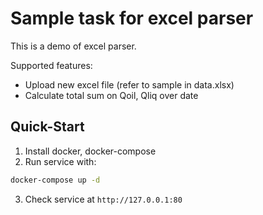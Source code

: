 # Sample task for excel parser

This is a demo of excel parser.

Supported features:
- Upload new excel file (refer to sample in data.xlsx)
- Calculate total sum on Qoil, Qliq over date

## Quick-Start
1. Install docker, docker-compose
2. Run service with:
```bash
docker-compose up -d
```
3. Check service at `http://127.0.0.1:80`
